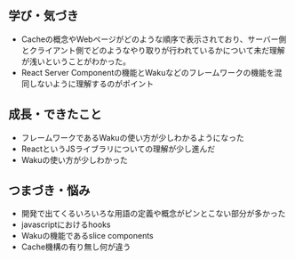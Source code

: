 ## 学び・気づき
- Cacheの概念やWebページがどのような順序で表示されており、サーバー側とクライアント側でどのようなやり取りが行われているかについて未だ理解が浅いということがわかった。
- React Server Componentの機能とWakuなどのフレームワークの機能を混同しないように理解するのがポイント

## 成長・できたこと
- フレームワークであるWakuの使い方が少しわかるようになった
- ReactというJSライブラリについての理解が少し進んだ
- Wakuの使い方が少しわかった

## つまづき・悩み
- 開発で出てくるいろいろな用語の定義や概念がピンとこない部分が多かった
 - javascriptにおけるhooks
 - Wakuの機能であるslice components
- Cache機構の有り無し何が違う